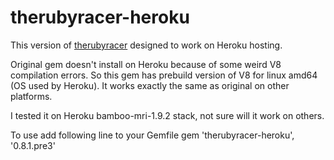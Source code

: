# therubyracer-heroku

This version of [therubyracer](https://github.com/cowboyd/therubyracer) designed
to work on Heroku hosting.

Original gem doesn't install on Heroku because of some weird V8 compilation errors.
So this gem has prebuild version of V8 for linux amd64 (OS used by Heroku). It
works exactly the same as original on other platforms.

I tested it on Heroku bamboo-mri-1.9.2 stack, not sure will it work on others.

To use add following line to your Gemfile
    gem 'therubyracer-heroku', '0.8.1.pre3'

